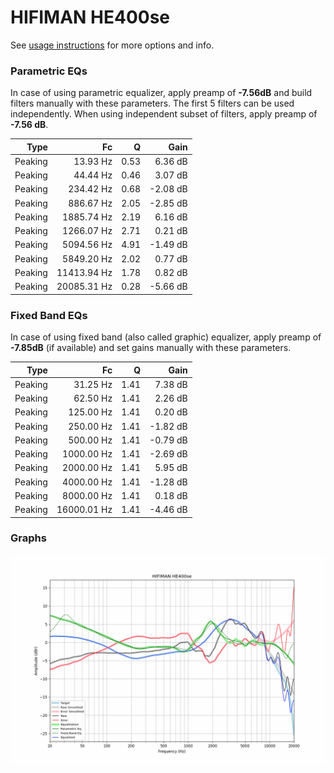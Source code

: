# HIFIMAN HE400se
See [usage instructions](https://github.com/jaakkopasanen/AutoEq#usage) for more options and info.

### Parametric EQs
In case of using parametric equalizer, apply preamp of **-7.56dB** and build filters manually
with these parameters. The first 5 filters can be used independently.
When using independent subset of filters, apply preamp of **-7.56 dB**.

| Type    | Fc          |    Q | Gain     |
|--------:|------------:|-----:|---------:|
| Peaking | 13.93 Hz    | 0.53 | 6.36 dB  |
| Peaking | 44.44 Hz    | 0.46 | 3.07 dB  |
| Peaking | 234.42 Hz   | 0.68 | -2.08 dB |
| Peaking | 886.67 Hz   | 2.05 | -2.85 dB |
| Peaking | 1885.74 Hz  | 2.19 | 6.16 dB  |
| Peaking | 1266.07 Hz  | 2.71 | 0.21 dB  |
| Peaking | 5094.56 Hz  | 4.91 | -1.49 dB |
| Peaking | 5849.20 Hz  | 2.02 | 0.77 dB  |
| Peaking | 11413.94 Hz | 1.78 | 0.82 dB  |
| Peaking | 20085.31 Hz | 0.28 | -5.66 dB |

### Fixed Band EQs
In case of using fixed band (also called graphic) equalizer, apply preamp of **-7.85dB**
(if available) and set gains manually with these parameters.

| Type    | Fc          |    Q | Gain     |
|--------:|------------:|-----:|---------:|
| Peaking | 31.25 Hz    | 1.41 | 7.38 dB  |
| Peaking | 62.50 Hz    | 1.41 | 2.26 dB  |
| Peaking | 125.00 Hz   | 1.41 | 0.20 dB  |
| Peaking | 250.00 Hz   | 1.41 | -1.82 dB |
| Peaking | 500.00 Hz   | 1.41 | -0.79 dB |
| Peaking | 1000.00 Hz  | 1.41 | -2.69 dB |
| Peaking | 2000.00 Hz  | 1.41 | 5.95 dB  |
| Peaking | 4000.00 Hz  | 1.41 | -1.28 dB |
| Peaking | 8000.00 Hz  | 1.41 | 0.18 dB  |
| Peaking | 16000.01 Hz | 1.41 | -4.46 dB |

### Graphs
![](./HIFIMAN%20HE400se.png)